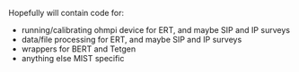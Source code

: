 Hopefully will contain code for:
- running/calibrating ohmpi device for ERT, and maybe SIP and IP surveys
- data/file processing for ERT, and maybe SIP and IP surveys
- wrappers for BERT and Tetgen
- anything else MIST specific
